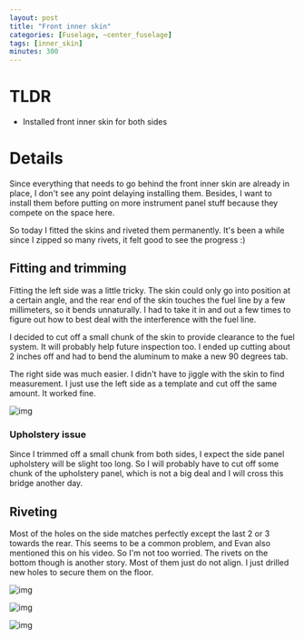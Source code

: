 ```yaml
---
layout: post
title: "Front inner skin"
categories: [Fuselage, ~center_fuselage]
tags: [inner_skin]
minutes: 300
---
```


# TLDR

- Installed front inner skin for both sides

# Details

Since everything that needs to go behind the front inner skin are already in place, I don't see any point delaying installing them. Besides, I want to install them before putting on more instrument panel stuff because they compete on the space here.

So today I fitted the skins and riveted them permanently. It's been a while since I zipped so many rivets, it felt good to see the progress :)

## Fitting and trimming

Fitting the left side was a little tricky. The skin could only go into position at a certain angle, and the rear end of the skin touches the fuel line by a few millimeters, so it bends unnaturally. I had to take it in and out a few times to figure out how to best deal with the interference with the fuel line.

I decided to cut off a small chunk of the skin to provide clearance to the fuel system. It will probably help future inspection too. I ended up cutting about 2 inches off and had to bend the aluminum to make a new 90 degrees tab.

The right side was much easier. I didn't have to jiggle with the skin to find measurement. I just use the left side as a template and cut off the same amount. It worked fine.

![img](https://lh3.googleusercontent.com/pw/AP1GczMX4fCCG9o3jmib2vu7DVNvEZPibTKAyfOekn3HaLy_2q6YKQBVYBh3a260-iWbMXZ0uXOvHG1fecJRA4Rxmnt9iDdDbx6peSzaqwXJZkEaLTz46L-lxKc1pqqPxtYfVGUw7UrI3QiM9-zwXQo7bkpecg=w2282-h1712-s-no-gm?authuser=0)

### Upholstery issue

Since I trimmed off a small chunk from both sides, I expect the side panel upholstery will be slight too long. So I will probably have to cut off some chunk of the upholstery panel, which is not a big deal and I will cross this bridge another day.

## Riveting

Most of the holes on the side matches perfectly except the last 2 or 3 towards the rear. This seems to be a common problem, and Evan also mentioned this on his video. So I'm not too worried. The rivets on the bottom though is another story. Most of them just do not align. I just drilled new holes to secure them on the floor.

![img](https://lh3.googleusercontent.com/pw/AP1GczOa0Qdm3QOyGhheY_Ot22DD4Y_eEIu_RIIb6qOyYtJVJvowYcovmf5a7pKe_yoOcHiNjNc1hgtuYbNg6JRazyAc2ZmYZzC8k2Ss2QFyEvhOi_sq-M17IxY7zCwTRyg2AYGObLkhe3wXatdyqLJSzkcbtA=w2282-h1712-s-no-gm?authuser=0)

![img](https://lh3.googleusercontent.com/pw/AP1GczOFXdhwS4A8BglwU6XVe-XPRV3igZYmi-X4k2wEmlGB5OOt1PgKh1PibaDAXcOms7cGJO4BxwR5xQD0qDen6vDTSKiheCXJDGRlDXAB0cg1jY4Q9VocWiKl6NWspG-VCsGXJErN0Cp62pYnvsVheQOxQg=w1284-h1712-s-no-gm?authuser=0)

![img](https://lh3.googleusercontent.com/pw/AP1GczO7BJPza1cxAWpccP-xevEExO8B1yxogg8cPkuibTJfscimHCEGifJDQPBvJFQssFs6P3jqUazBhRlxhvbdczsBrxA4dvqI8dmiwyibKIpNEkx6-iXUA_ruEe1cvNILedBqJt7eG7fnECpK0m3R-e-CSg=w2282-h1712-s-no-gm?authuser=0)
